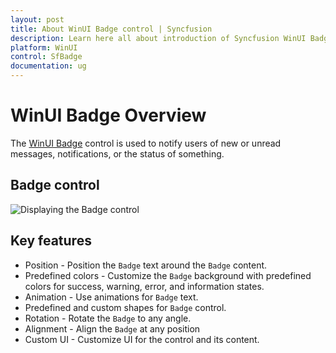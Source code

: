 ```yaml
---
layout: post
title: About WinUI Badge control | Syncfusion
description: Learn here all about introduction of Syncfusion WinUI Badge control, which is used to notify users of new or unread messages, notifications, and more.
platform: WinUI
control: SfBadge
documentation: ug
---
```


# WinUI Badge Overview

The [WinUI Badge](https://www.syncfusion.com/winui-controls/badge) control is used to notify users of new or unread messages, notifications, or the status of something. 

## Badge control

![Displaying the Badge control](Getting-Started_images/Overview.gif)

## Key features

* Position - Position the `Badge` text around the `Badge` content.
* Predefined colors - Customize the `Badge` background with predefined colors for success, warning, error, and information states.
* Animation - Use animations for `Badge` text.
* Predefined and custom shapes for `Badge` control.
* Rotation - Rotate the `Badge` to any angle.
* Alignment - Align the `Badge` at any position
* Custom UI - Customize UI for the control and its content.


